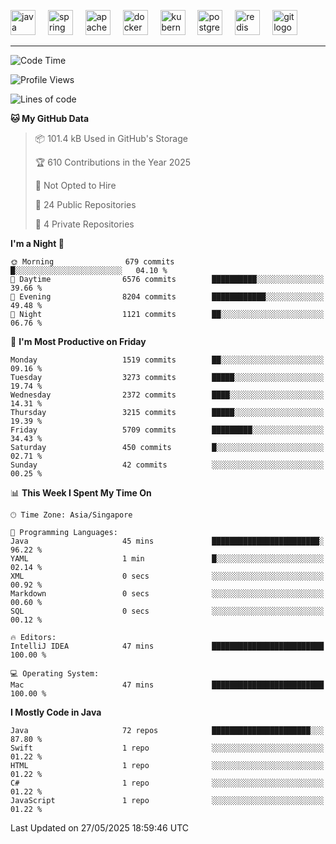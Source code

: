 <p align="left">
  <img src="https://cdn.jsdelivr.net/gh/devicons/devicon/icons/java/java-original.svg" height="40" alt="java logo"  />
  <img width="12" />
  <img src="https://cdn.jsdelivr.net/gh/devicons/devicon/icons/spring/spring-original.svg" height="40" alt="spring logo"  />
  <img width="12" />
  <img src="https://cdn.jsdelivr.net/gh/devicons/devicon/icons/apachekafka/apachekafka-original.svg" height="40" alt="apachekafka logo"  />
  <img width="12" />
  <img src="https://cdn.jsdelivr.net/gh/devicons/devicon/icons/docker/docker-original.svg" height="40" alt="docker logo"  />
  <img width="12" />
  <img src="https://cdn.jsdelivr.net/gh/devicons/devicon/icons/kubernetes/kubernetes-plain.svg" height="40" alt="kubernetes logo"  />
  <img width="12" />
  <img src="https://cdn.jsdelivr.net/gh/devicons/devicon/icons/postgresql/postgresql-original.svg" height="40" alt="postgresql logo"  />
  <img width="12" />
  <img src="https://cdn.jsdelivr.net/gh/devicons/devicon/icons/redis/redis-original.svg" height="40" alt="redis logo"  />
  <img width="12" />
  <img src="https://cdn.jsdelivr.net/gh/devicons/devicon/icons/git/git-original.svg" height="40" alt="git logo"  />
</p>


<!--<img src="https://media.giphy.com/media/LnQjpWaON8nhr21vNW/giphy.gif" width="60"> <em><b>I love connecting with different people</b> so if you want to say <b>hi, I'll be happy to meet you more!</b> 😊 </em> -->

---
<!--START_SECTION:waka-->
![Code Time](http://img.shields.io/badge/Code%20Time-2%2C328%20hrs%2036%20mins-blue)

![Profile Views](http://img.shields.io/badge/Profile%20Views-1-blue)

![Lines of code](https://img.shields.io/badge/From%20Hello%20World%20I%27ve%20Written-4.6%20million%20lines%20of%20code-blue)

**🐱 My GitHub Data** 

> 📦 101.4 kB Used in GitHub's Storage 
 > 
> 🏆 610 Contributions in the Year 2025
 > 
> 🚫 Not Opted to Hire
 > 
> 📜 24 Public Repositories 
 > 
> 🔑 4 Private Repositories 
 > 
**I'm a Night 🦉** 

```text
🌞 Morning                679 commits         █░░░░░░░░░░░░░░░░░░░░░░░░   04.10 % 
🌆 Daytime                6576 commits        ██████████░░░░░░░░░░░░░░░   39.66 % 
🌃 Evening                8204 commits        ████████████░░░░░░░░░░░░░   49.48 % 
🌙 Night                  1121 commits        ██░░░░░░░░░░░░░░░░░░░░░░░   06.76 % 
```
📅 **I'm Most Productive on Friday** 

```text
Monday                   1519 commits        ██░░░░░░░░░░░░░░░░░░░░░░░   09.16 % 
Tuesday                  3273 commits        █████░░░░░░░░░░░░░░░░░░░░   19.74 % 
Wednesday                2372 commits        ████░░░░░░░░░░░░░░░░░░░░░   14.31 % 
Thursday                 3215 commits        █████░░░░░░░░░░░░░░░░░░░░   19.39 % 
Friday                   5709 commits        █████████░░░░░░░░░░░░░░░░   34.43 % 
Saturday                 450 commits         █░░░░░░░░░░░░░░░░░░░░░░░░   02.71 % 
Sunday                   42 commits          ░░░░░░░░░░░░░░░░░░░░░░░░░   00.25 % 
```


📊 **This Week I Spent My Time On** 

```text
🕑︎ Time Zone: Asia/Singapore

💬 Programming Languages: 
Java                     45 mins             ████████████████████████░   96.22 % 
YAML                     1 min               █░░░░░░░░░░░░░░░░░░░░░░░░   02.14 % 
XML                      0 secs              ░░░░░░░░░░░░░░░░░░░░░░░░░   00.92 % 
Markdown                 0 secs              ░░░░░░░░░░░░░░░░░░░░░░░░░   00.60 % 
SQL                      0 secs              ░░░░░░░░░░░░░░░░░░░░░░░░░   00.12 % 

🔥 Editors: 
IntelliJ IDEA            47 mins             █████████████████████████   100.00 % 

💻 Operating System: 
Mac                      47 mins             █████████████████████████   100.00 % 
```

**I Mostly Code in Java** 

```text
Java                     72 repos            ██████████████████████░░░   87.80 % 
Swift                    1 repo              ░░░░░░░░░░░░░░░░░░░░░░░░░   01.22 % 
HTML                     1 repo              ░░░░░░░░░░░░░░░░░░░░░░░░░   01.22 % 
C#                       1 repo              ░░░░░░░░░░░░░░░░░░░░░░░░░   01.22 % 
JavaScript               1 repo              ░░░░░░░░░░░░░░░░░░░░░░░░░   01.22 % 
```




 Last Updated on 27/05/2025 18:59:46 UTC
<!--END_SECTION:waka-->


<!--
**SimakovIgor/SimakovIgor** is a ✨ _special_ ✨ repository because its `README.md` (this file) appears on your GitHub profile.

Here are some ideas to get you started:

- 🔭 I’m currently working on ...
- 🌱 I’m currently learning ...
- 👯 I’m looking to collaborate on ...
- 🤔 I’m looking for help with ...
- 💬 Ask me about ...
- 📫 How to reach me: ...
- 😄 Pronouns: ...
- ⚡ Fun fact: ...
-->
